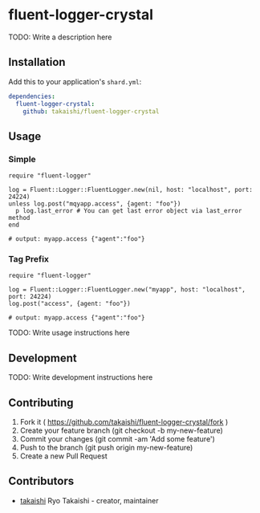 # fluent-logger-crystal

TODO: Write a description here

## Installation


Add this to your application's `shard.yml`:

```yaml
dependencies:
  fluent-logger-crystal:
    github: takaishi/fluent-logger-crystal
```


## Usage

### Simple

```crystal
require "fluent-logger"

log = Fluent::Logger::FluentLogger.new(nil, host: "localhost", port: 24224)
unless log.post("mqyapp.access", {agent: "foo"})
  p log.last_error # You can get last error object via last_error method
end

# output: myapp.access {"agent":"foo"}
```

### Tag Prefix

```crystal
require "fluent-logger"

log = Fluent::Logger::FluentLogger.new("myapp", host: "localhost", port: 24224)
log.post("access", {agent: "foo"})

# output: myapp.access {"agent":"foo"}
```


TODO: Write usage instructions here

## Development

TODO: Write development instructions here

## Contributing

1. Fork it ( https://github.com/takaishi/fluent-logger-crystal/fork )
2. Create your feature branch (git checkout -b my-new-feature)
3. Commit your changes (git commit -am 'Add some feature')
4. Push to the branch (git push origin my-new-feature)
5. Create a new Pull Request

## Contributors

- [takaishi](https://github.com/takaishi) Ryo Takaishi - creator, maintainer
